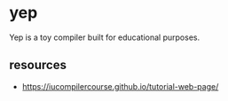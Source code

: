 # yep
Yep is a toy compiler built for educational purposes.

## resources

- https://iucompilercourse.github.io/tutorial-web-page/
